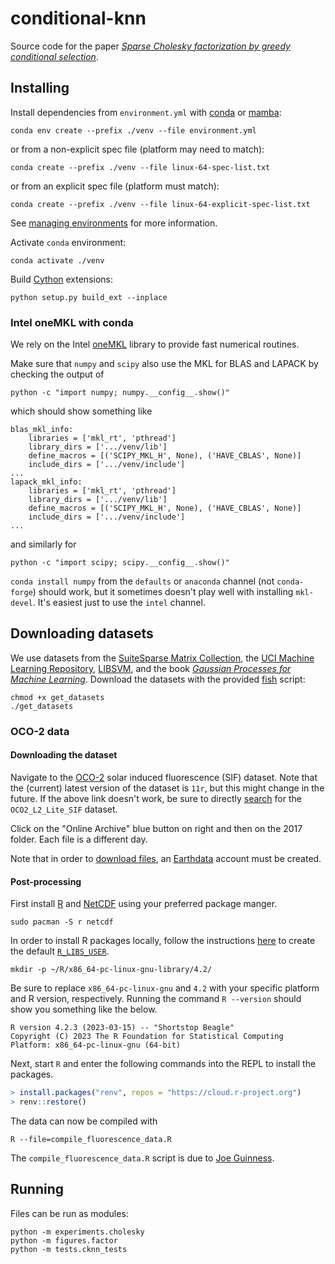 # conditional-knn

Source code for the paper [_Sparse Cholesky factorization by
greedy conditional selection_](https://arxiv.org/abs/2307.11648).

## Installing

Install dependencies from `environment.yml` with [conda](https://conda.io/)
or [mamba](https://mamba.readthedocs.io/en/latest/index.html):
```shell
conda env create --prefix ./venv --file environment.yml
```
or from a non-explicit spec file (platform may need to match):
```shell
conda create --prefix ./venv --file linux-64-spec-list.txt
```
or from an explicit spec file (platform must match):
```shell
conda create --prefix ./venv --file linux-64-explicit-spec-list.txt
```
See
[managing environments](https://docs.conda.io/projects/conda/en/latest/user-guide/tasks/manage-environments.html)
for more information.

Activate `conda` environment:
```shell
conda activate ./venv
```
Build [Cython](https://cython.org/) extensions:
```shell
python setup.py build_ext --inplace
```

### Intel oneMKL with conda

We rely on the Intel
[oneMKL](https://www.intel.com/content/www/us/en/developer/tools/oneapi/onemkl.html)
library to provide fast numerical routines.

Make sure that `numpy` and `scipy` also use the
MKL for BLAS and LAPACK by checking the output of
```shell
python -c "import numpy; numpy.__config__.show()"
```
which should show something like
```
blas_mkl_info:
    libraries = ['mkl_rt', 'pthread']
    library_dirs = ['.../venv/lib']
    define_macros = [('SCIPY_MKL_H', None), ('HAVE_CBLAS', None)]
    include_dirs = ['.../venv/include']
...
lapack_mkl_info:
    libraries = ['mkl_rt', 'pthread']
    library_dirs = ['.../venv/lib']
    define_macros = [('SCIPY_MKL_H', None), ('HAVE_CBLAS', None)]
    include_dirs = ['.../venv/include']
...
```
and similarly for
```shell
python -c "import scipy; scipy.__config__.show()"
```

`conda install numpy` from the `defaults` or `anaconda` channel (not
`conda-forge`) should work, but it sometimes doesn't play well with
installing `mkl-devel`. It's easiest just to use the `intel` channel.

## Downloading datasets

We use datasets from the [SuiteSparse Matrix
Collection](https://sparse.tamu.edu/), the [UCI Machine Learning
Repository](https://archive.ics.uci.edu/ml/datasets.php),
[LIBSVM](https://www.csie.ntu.edu.tw/~cjlin/libsvmtools/datasets/),
and the book [_Gaussian Processes for Machine
Learning_](https://gaussianprocess.org/gpml/data/). Download the datasets
with the provided [fish](https://fishshell.com/) script:
```shell
chmod +x get_datasets
./get_datasets
```

### OCO-2 data

#### Downloading the dataset

Navigate to the
[OCO-2](https://disc.gsfc.nasa.gov/datasets/OCO2_L2_Lite_SIF_11r/summary) solar
induced fluorescence (SIF) dataset. Note that the (current) latest version of
the dataset is `11r`, but this might change in the future. If the above link
doesn't work, be sure to directly [search](https://disc.gsfc.nasa.gov/datasets)
for the `OCO2_L2_Lite_SIF` dataset.

Click on the "Online Archive" blue button on right and
then on the 2017 folder. Each file is a different day.

Note that in order to [download files](https://disc.gsfc.nasa.gov/data-access),
an [Earthdata](https://urs.earthdata.nasa.gov/home) account must be created.

#### Post-processing

First install [R](https://www.r-project.org/) and
[NetCDF](https://www.unidata.ucar.edu/software/netcdf/)
using your preferred package manger.
```shell
sudo pacman -S r netcdf
```

In order to install R packages locally, follow the instructions
[here](https://statistics.berkeley.edu/computing/software/R-packages)
to create the default [`R_LIBS_USER`](
https://www.rdocumentation.org/packages/base/versions/3.6.2/topics/libPaths).
```shell
mkdir -p ~/R/x86_64-pc-linux-gnu-library/4.2/
```
Be sure to replace `x86_64-pc-linux-gnu` and `4.2` with your
specific platform and R version, respectively. Running the
command `R --version` should show you something like the below.
```
R version 4.2.3 (2023-03-15) -- "Shortstop Beagle"
Copyright (C) 2023 The R Foundation for Statistical Computing
Platform: x86_64-pc-linux-gnu (64-bit)
```

Next, start `R` and enter the following
commands into the REPL to install the packages.
```R
> install.packages("renv", repos = "https://cloud.r-project.org")
> renv::restore()
```

The data can now be compiled with
```shell
R --file=compile_fluorescence_data.R
```

The `compile_fluorescence_data.R` script is due to
[Joe Guinness](https://github.com/joeguinness/).

## Running

Files can be run as modules:
```shell
python -m experiments.cholesky
python -m figures.factor
python -m tests.cknn_tests
```

